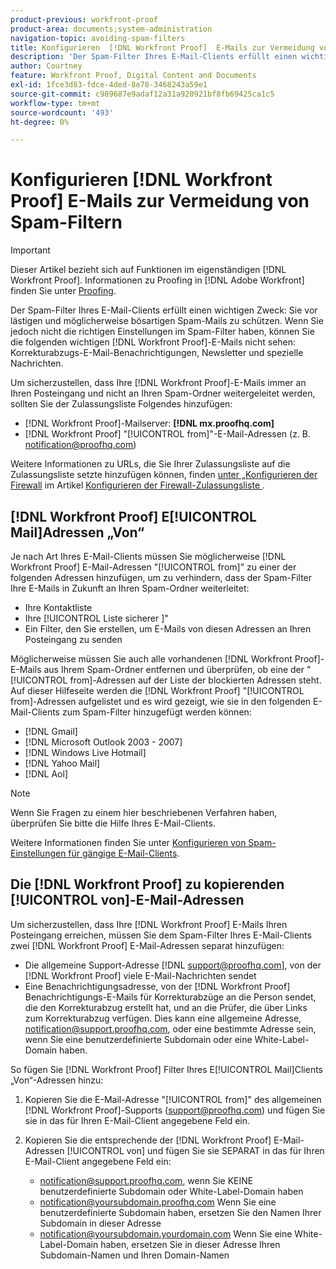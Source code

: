 ```yaml
---
product-previous: workfront-proof
product-area: documents;system-administration
navigation-topic: avoiding-spam-filters
title: Konfigurieren  [!DNL Workfront Proof]  E-Mails zur Vermeidung von Spam-Filtern
description: 'Der Spam-Filter Ihres E-Mail-Clients erfüllt einen wichtigen Zweck: Sie vor lästigen und möglicherweise bösartigen Spam-Mails zu schützen. Wenn Sie jedoch nicht die richtigen Einstellungen im Spam-Filter haben, können Sie die folgenden wichtigen E- [!DNL Workfront Proof] -Mails nicht sehen: Korrekturabzugs-E-Mail-Benachrichtigungen, Newsletter und spezielle Nachrichten.'
author: Courtney
feature: Workfront Proof, Digital Content and Documents
exl-id: 1fce3d83-fdce-4ded-8e78-3468243a59e1
source-git-commit: c989687e9adaf12a31a920921bf8fb69425ca1c5
workflow-type: tm+mt
source-wordcount: '493'
ht-degree: 0%

---
```


# Konfigurieren [!DNL Workfront Proof] E-Mails zur Vermeidung von Spam-Filtern

>[!IMPORTANT]
>
>Dieser Artikel bezieht sich auf Funktionen im eigenständigen [!DNL Workfront Proof]. Informationen zu Proofing in [!DNL Adobe Workfront] finden Sie unter [Proofing](../../../review-and-approve-work/proofing/proofing.md).

Der Spam-Filter Ihres E-Mail-Clients erfüllt einen wichtigen Zweck: Sie vor lästigen und möglicherweise bösartigen Spam-Mails zu schützen. Wenn Sie jedoch nicht die richtigen Einstellungen im Spam-Filter haben, können Sie die folgenden wichtigen [!DNL Workfront Proof]-E-Mails nicht sehen: Korrekturabzugs-E-Mail-Benachrichtigungen, Newsletter und spezielle Nachrichten.

Um sicherzustellen, dass Ihre [!DNL Workfront Proof]-E-Mails immer an Ihren Posteingang und nicht an Ihren Spam-Ordner weitergeleitet werden, sollten Sie der Zulassungsliste Folgendes hinzufügen:

* [!DNL Workfront Proof]-Mailserver: **[!DNL mx.proofhq.com]**
* [!DNL Workfront Proof] &quot;[!UICONTROL from]&quot;-E-Mail-Adressen (z. B. notification@proofhq.com)

Weitere Informationen zu URLs, die Sie Ihrer Zulassungsliste auf die Zulassungsliste setzte hinzufügen können, finden [ unter „Konfigurieren der Firewall](../../../administration-and-setup/get-started-wf-administration/configure-your-firewall.md) im Artikel [Konfigurieren der Firewall-Zulassungsliste ](../../../administration-and-setup/get-started-wf-administration/configure-your-firewall.md).

## [!DNL Workfront Proof] E[!UICONTROL Mail]Adressen „Von“

Je nach Art Ihres E-Mail-Clients müssen Sie möglicherweise [!DNL Workfront Proof] E-Mail-Adressen &quot;[!UICONTROL from]&quot; zu einer der folgenden Adressen hinzufügen, um zu verhindern, dass der Spam-Filter Ihre E-Mails in Zukunft an Ihren Spam-Ordner weiterleitet:

* Ihre Kontaktliste
* Ihre [!UICONTROL Liste sicherer &#x200B;]&quot;
* Ein Filter, den Sie erstellen, um E-Mails von diesen Adressen an Ihren Posteingang zu senden

Möglicherweise müssen Sie auch alle vorhandenen [!DNL Workfront Proof]-E-Mails aus Ihrem Spam-Ordner entfernen und überprüfen, ob eine der &quot;[!UICONTROL from]-Adressen auf der Liste der blockierten Adressen steht. Auf dieser Hilfeseite werden die [!DNL Workfront Proof] &quot;[!UICONTROL from]-Adressen aufgelistet und es wird gezeigt, wie sie in den folgenden E-Mail-Clients zum Spam-Filter hinzugefügt werden können:

* [!DNL Gmail]
* [!DNL Microsoft Outlook 2003 - 2007]
* [!DNL Windows Live Hotmail]
* [!DNL Yahoo Mail]
* [!DNL Aol]

>[!NOTE]
>
>Wenn Sie Fragen zu einem hier beschriebenen Verfahren haben, überprüfen Sie bitte die Hilfe Ihres E-Mail-Clients.

Weitere Informationen finden Sie unter [Konfigurieren von Spam-Einstellungen für gängige E-Mail-Clients](../../../workfront-proof/wp-emailsntfctns/avoiding-spam-filters/configure-spam-settings-clients.md).

## Die [!DNL Workfront Proof] zu kopierenden [!UICONTROL von]-E-Mail-Adressen

Um sicherzustellen, dass Ihre [!DNL Workfront Proof] E-Mails Ihren Posteingang erreichen, müssen Sie dem Spam-Filter Ihres E-Mail-Clients zwei [!DNL Workfront Proof] E-Mail-Adressen separat hinzufügen:

* Die allgemeine Support-Adresse [!DNL support@proofhq.com], von der [!DNL Workfront Proof] viele E-Mail-Nachrichten sendet
* Eine Benachrichtigungsadresse, von der [!DNL Workfront Proof] Benachrichtigungs-E-Mails für Korrekturabzüge an die Person sendet, die den Korrekturabzug erstellt hat, und an die Prüfer, die über Links zum Korrekturabzug verfügen. Dies kann eine allgemeine Adresse, notification@support.proofhq.com, oder eine bestimmte Adresse sein, wenn Sie eine benutzerdefinierte Subdomain oder eine White-Label-Domain haben.

So fügen Sie [!DNL Workfront Proof] Filter Ihres E[!UICONTROL Mail]Clients „Von“-Adressen hinzu:

1. Kopieren Sie die E-Mail-Adresse &quot;[!UICONTROL from]&quot; des allgemeinen [!DNL Workfront Proof]-Supports (support@proofhq.com) und fügen Sie sie in das für Ihren E-Mail-Client angegebene Feld ein.
1. Kopieren Sie die entsprechende der [!DNL Workfront Proof] E-Mail-Adressen [!UICONTROL von] und fügen Sie sie SEPARAT in das für Ihren E-Mail-Client angegebene Feld ein:

   * notification@support.proofhq.com, wenn Sie KEINE benutzerdefinierte Subdomain oder White-Label-Domain haben
   * notification@yoursubdomain.proofhq.com Wenn Sie eine benutzerdefinierte Subdomain haben, ersetzen Sie den Namen Ihrer Subdomain in dieser Adresse
   * notification@yoursubdomain.yourdomain.com Wenn Sie eine White-Label-Domain haben, ersetzen Sie in dieser Adresse Ihren Subdomain-Namen und Ihren Domain-Namen

<!--
<p data-mc-conditions="QuicksilverOrClassic.Draft mode">See the relevant section below for your email client to find out where to paste in these two Workfront Proof "[!UICONTROL from]" addresses.</p>
-->
